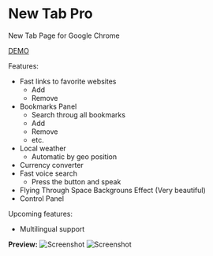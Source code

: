 # New Tab Pro

New Tab Page for Google Chrome

[DEMO](https://profesor08.github.io/new-tab-pro-react-mobx/)

Features:

- Fast links to favorite websites
  - Add
  - Remove
- Bookmarks Panel
  - Search throug all bookmarks
  - Add
  - Remove
  - etc.
- Local weather
  - Automatic by geo position
- Currency converter
- Fast voice search
  - Press the button and speak
- Flying Through Space Backgrouns Effect (Very beautiful)
- Control Panel

Upcoming features:

- Multilingual support

**Preview:**
![Screenshot](https://i.imgur.com/PZKiQN8.png)
![Screenshot](https://i.imgur.com/6bGd8ix.png)
